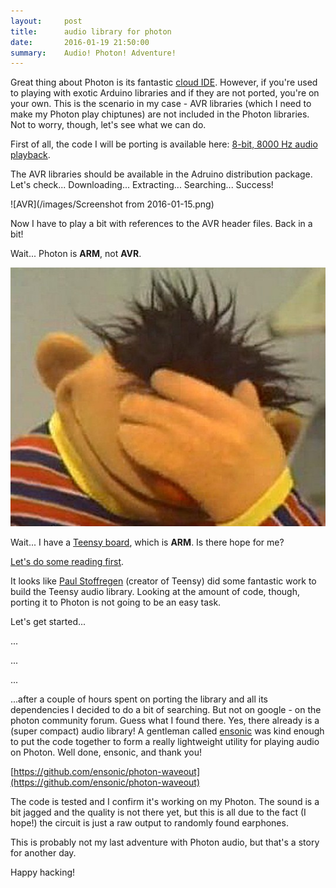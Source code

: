 ```yaml
---
layout:     post
title:      audio library for photon
date:       2016-01-19 21:50:00
summary:    Audio! Photon! Adventure!
---
```


Great thing about Photon is its fantastic [cloud IDE](http://build.particle.io/). However, if you're used to playing with exotic Arduino libraries and if they are not ported, you're on your own. This is the scenario in my case - AVR libraries (which I need to make my Photon play chiptunes) are not included in the Photon libraries. Not to worry, though, let's see what we can do.

First of all, the code I will be porting is available here: [8-bit, 8000 Hz audio playback](http://playground.arduino.cc/Code/PCMAudio).

The AVR libraries should be available in the Adruino distribution package. Let's check... Downloading... Extracting... Searching... Success!

![AVR](/images/Screenshot from 2016-01-15.png)

Now I have to play a bit with references to the AVR header files. Back in a bit!

Wait... Photon is **ARM**, not **AVR**.

![Facepalm](/images/facepalm-ernie.jpg)

Wait... I have a [Teensy board](http://www.pjrc.com/store/teensy32.html), which is **ARM**. Is there hope for me?

[Let's do some reading first](https://github.com/PaulStoffregen/Audio).

It looks like [Paul Stoffregen](https://github.com/PaulStoffregen) (creator of Teensy) did some fantastic work to build the Teensy audio library. Looking at the amount of code, though, porting it to Photon is not going to be an easy task.

Let's get started...

...

...

...

...after a couple of hours spent on porting the library and all its dependencies I decided to do a bit of searching. But not on google - on the photon community forum. Guess what I found there. Yes, there already is a (super compact) audio library! A gentleman called [ensonic](https://github.com/ensonic) was kind enough to put the code together to form a really lightweight utility for playing audio on Photon. Well done, ensonic, and thank you!

[https://github.com/ensonic/photon-waveout](https://github.com/ensonic/photon-waveout)

The code is tested and I confirm it's working on my Photon. The sound is a bit jagged and the quality is not there yet, but this is all due to the fact (I hope!) the circuit is just a raw output to randomly found earphones.

This is probably not my last adventure with Photon audio, but that's a story for another day.

Happy hacking!
